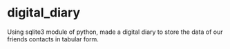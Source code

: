 # digital_diary
Using sqlite3 module of python, made a digital diary to store the data of our friends contacts in tabular form.
